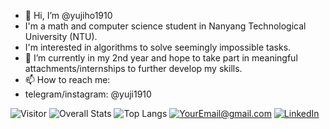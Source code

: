 - 👋  Hi, I’m @yujiho1910
- I'm a math and computer science student in Nanyang Technological University (NTU).
- I'm interested in algorithms to solve seemingly impossible tasks.
- 🌱  I’m currently in my 2nd year and hope to take part in meaningful attachments/internships to further develop my skills.
- 📫  How to reach me:
- telegram/instagram: @yuji1910

<!---
yujiho1910/yujiho1910 is a ✨ special ✨ repository because its `README.md` (this file) appears on your GitHub profile.
You can click the Preview link to take a look at your changes.
--->
![Visitor](https://visitor-badge.laobi.icu/badge?page_id=yujiho1910.README.md)
![Overall Stats](https://github-readme-stats.vercel.app/api?username=yujiho1910&count_private=true&show_icons=true&hide=contribs)
![Top Langs](https://github-readme-stats.vercel.app/api/top-langs/?username=yujiho1910&layout=compact)
<a href="mailto:yujiho54@gmail.com">![YourEmail@gmail.com](https://img.shields.io/badge/Gmail-D14836?style=for-the-badge&logo=gmail&logoColor=white)</a>
<a href="https://linkedin.com/in/jingrui19">![LinkedIn](https://img.shields.io/badge/LinkedIn-0077B5?style=for-the-badge&logo=linkedin&logoColor=white)</a>
